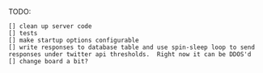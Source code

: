 
TODO:

    [] clean up server code
    [] tests
    [] make startup options configurable
    [] write responses to database table and use spin-sleep loop to send responses under twitter api thresholds.  Right now it can be DDOS'd
    [] change board a bit?